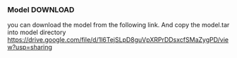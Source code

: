 ### Model DOWNLOAD
you can download the model from the following link. And copy the model.tar into model directory
https://drive.google.com/file/d/1l6TejSLpD8guVpXRPrDDsxcfSMaZygPD/view?usp=sharing
